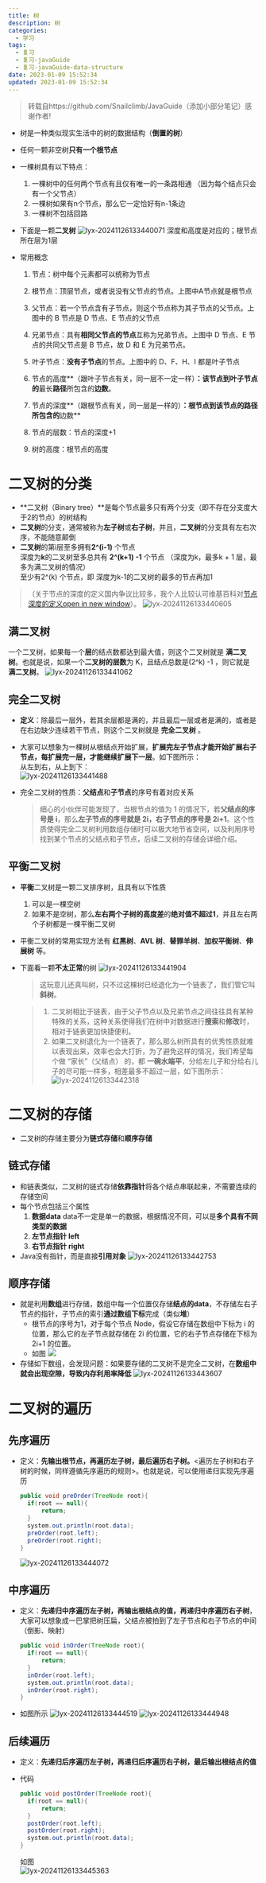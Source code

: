 ```yaml
---
title: 树
description: 树
categories:
  - 学习
tags:
  - 复习
  - 复习-javaGuide
  - 复习-javaGuide-data-structure
date: 2023-01-09 15:52:34
updated: 2023-01-09 15:52:34
---
```


> 转载自https://github.com/Snailclimb/JavaGuide（添加小部分笔记）感谢作者!

- 树是一种类似现实生活中的树的数据结构（**倒置的树**）

- 任何一颗非空树**只有一个根节点**

- 一棵树具有以下特点：

  1. 一棵树中的任何两个节点有且仅有唯一的一条路相通 （因为每个结点只会有一个父节点）
  2. 一棵树如果有n个节点，那么它一定恰好有n-1条边
  3. 一棵树不包括回路

- 下面是一颗**二叉树**
  ![lyx-20241126133440071](images/mypost/lyx-20241126133440071.png)
  深度和高度是对应的；根节点所在层为1层

- 常用概念

  1. 节点：树中每个元素都可以统称为节点

  2. 根节点：顶层节点，或者说没有父节点的节点。上图中A节点就是根节点

  3. 父节点：若一个节点含有子节点，则这个节点称为其子节点的父节点。上图中的 B 节点是 D 节点、E 节点的父节点

  4. 兄弟节点：具有**相同父节点的节点**互称为兄弟节点。上图中 D 节点、E 节点的共同父节点是 B 节点，故 D 和 E 为兄弟节点。

  5. 叶子节点：**没有子节点**的节点。上图中的 D、F、H、I 都是叶子节点

     

  6. 节点的高度**（跟叶子节点有关，同一层不一定一样）**：**该节点到叶子节点**的**最长**路径**所包含的**边数**。

  7. 节点的深度**（跟根节点有关，同一层是一样的）**：**根节点到该节点**的路径所包含的**边数**

  8. 节点的层数：节点的深度+1

  9. 树的高度：根节点的高度

# 二叉树的分类

- **二叉树（Binary tree）**是每个节点最多只有两个分支（即不存在分支度大于2的节点）的树结构
- **二叉树**的分支，通常被称为**左子树**或**右子树**，并且，**二叉树**的分支具有左右次序，不能随意颠倒
- **二叉树**的第i层至多拥有**2^(i-1)** 个节点  
  深度为**k**的二叉树至多总共有 **2^(k+1) -1** 个节点 （深度为k，最多k + 1 层，最多为满二叉树的情况）  
  至少有2^(k) 个节点，即 深度为k-1的二叉树的最多的节点再加1 

> （关于节点的深度的定义国内争议比较多，我个人比较认可维基百科对[节点深度的定义open in new window](https://zh.wikipedia.org/wiki/树_(数据结构)#/术语)）。
> ![lyx-20241126133440605](images/mypost/lyx-20241126133440605.png)

## 满二叉树

一个二叉树，如果每一个**层**的结点数都达到最大值，则这个二叉树就是 **满二叉树**。也就是说，如果一个**二叉树的层数**为 K，且结点总数是(2^k) -1 ，则它就是 **满二叉树**。
![lyx-20241126133441062](images/mypost/lyx-20241126133441062.png)

## 完全二叉树

- **定义**：除最后一层外，若其余层都是满的，并且最后一层或者是满的，或者是在右边缺少连续若干节点，则这个二叉树就是 **完全二叉树** 。

- 大家可以想象为一棵树从根结点开始扩展，**扩展完左子节点才能开始扩展右子节点，每扩展完一层，才能继续扩展下一层**。如下图所示：  
  从左到右，从上到下：  
  ![lyx-20241126133441488](images/mypost/lyx-20241126133441488.png)

- 完全二叉树的性质：**父结点**和**子节点**的序号有着对应关系

  > 细心的小伙伴可能发现了，当根节点的值为 1 的情况下，若**父结点的序号是 i**，那么**左子节点的序号就是 2i，右子节点的序号是 2i+1**。这个性质使得完全二叉树利用数组存储时可以极大地节省空间，以及利用序号找到某个节点的父结点和子节点，后续二叉树的存储会详细介绍。

## 平衡二叉树

- **平衡**二叉树是一颗二叉排序树，且具有以下性质

  1. 可以是一棵空树
  2. 如果不是空树，那么**左右两个子树的高度差**的**绝对值不超过1**，并且左右两个子树都是一棵平衡二叉树

- 平衡二叉树的常用实现方法有 **红黑树**、**AVL 树**、**替罪羊树**、**加权平衡树**、**伸展树** 等。

- 下面看一颗**不太正常**的树
  ![lyx-20241126133441904](images/mypost/lyx-20241126133441904.png)

  > 这玩意儿还真叫树，只不过这棵树已经退化为一个链表了，我们管它叫 **斜树**。

  > 1. 二叉树相比于链表，由于父子节点以及兄弟节点之间往往具有某种特殊的关系，这种关系使得我们在树中对数据进行**搜索**和**修改**时，相对于链表更加快捷便利。
  > 2. 如果二叉树退化为一个链表了，那么那么树所具有的优秀性质就难以表现出来，效率也会大打折，为了避免这样的情况，我们希望每个做 “家长”（父结点） 的，都 **一碗水端平**，分给左儿子和分给右儿子的尽可能一样多，相差最多不超过一层，如下图所示：
  >    ![lyx-20241126133442318](images/mypost/lyx-20241126133442318.png)

# 二叉树的存储

- 二叉树的存储主要分为**链式存储**和**顺序存储**

## 链式存储

- 和链表类似，二叉树的链式存储**依靠指针**将各个结点串联起来，不需要连续的存储空间
- 每个节点包括三个属性
  1. **数据data** data不一定是单一的数据，根据情况不同，可以是**多个具有不同类型的数据**
  2. **左节点指针 left**
  3. **右节点指针 right**
- Java没有指针，而是直接**引用对象**
  ![lyx-20241126133442753](images/mypost/lyx-20241126133442753.png)

## 顺序存储

- 就是利用**数组**进行存储，数组中每一个位置仅存储**结点的data**，不存储左右子节点的指针，子节点的索引**通过数组下标**完成（类似**堆**）
  - 根节点的序号为1，对于每个节点 Node，假设它存储在数组中下标为 i 的位置，那么它的左子节点就存储在 2i 的位置，它的右子节点存储在下标为 2i+1 的位置。
  - 如图
    ![](images/mypost/lyx-20241126133443160.png)
- 存储如下数组，会发现问题：如果要存储的二叉树不是完全二叉树，在**数组中就会出现空隙，导致内存利用率降低**
  ![lyx-20241126133443607](images/mypost/lyx-20241126133443607.png)

# 二叉树的遍历

## 先序遍历

- 定义：**先输出根节点，再遍历左子树，最后遍历右子树。**<遍历左子树和右子树的时候，同样遵循先序遍历的规则>。也就是说，可以使用递归实现先序遍历

  ```java
  public void preOrder(TreeNode root){
  	if(root == null){
  		return;
  	}
  	system.out.println(root.data);
  	preOrder(root.left);
  	preOrder(root.right);
  } 
  ```

  ![lyx-20241126133444072](images/mypost/lyx-20241126133444072.png)

## 中序遍历

- 定义：**先递归中序遍历左子树，再输出根结点的值，再递归中序遍历右子树**，大家可以想象成一巴掌把树压扁，父结点被拍到了左子节点和右子节点的中间（倒影、映射）

  ```java
  public void inOrder(TreeNode root){
  	if(root == null){
  		return;
  	}
  	inOrder(root.left);
  	system.out.println(root.data);
  	inOrder(root.right);
  } 
  ```

- 如图所示
  ![lyx-20241126133444519](images/mypost/lyx-20241126133444519.png)
  ![lyx-20241126133444948](images/mypost/lyx-20241126133444948.png)

## 后续遍历

- 定义：**先递归后序遍历左子树，再递归后序遍历右子树，最后输出根结点的值**

- 代码  

  ```java
  public void postOrder(TreeNode root){
  	if(root == null){
  		return;
  	}
  	postOrder(root.left);
  	postOrder(root.right);
  	system.out.println(root.data);
  } 
  ```

  如图  
  ![lyx-20241126133445363](images/mypost/lyx-20241126133445363.png)